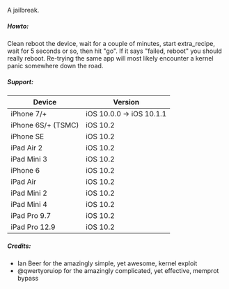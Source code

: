 A jailbreak.

##### Howto:

Clean reboot the device, wait for a couple of minutes, start extra_recipe, wait for 5 seconds or so, then hit "go".
If it says "failed, reboot" you should really reboot.  Re-trying the same app will most likely encounter a kernel panic somewhere down the road.

##### Support:

| Device | Version |
|---------|----------|
| iPhone 7/+ | iOS 10.0.0 -> iOS 10.1.1 |
| iPhone 6S/+ (TSMC) | iOS 10.2 |
| iPhone SE | iOS 10.2 |
| iPad Air 2 | iOS 10.2 |
| iPad Mini 3 | iOS 10.2 |
| iPhone 6 | iOS 10.2 |
| iPad Air | iOS 10.2 |
| iPad Mini 2 | iOS 10.2 |
| iPad Mini 4 | iOS 10.2 |
| iPad Pro 9.7 | iOS 10.2 |
| iPad Pro 12.9 | iOS 10.2 |

##### Credits:

* Ian Beer for the amazingly simple, yet awesome, kernel exploit
* @qwertyoruiop for the amazingly complicated, yet effective, memprot bypass
